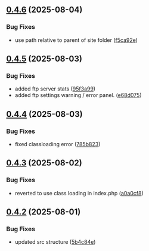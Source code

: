 ## [0.4.6](https://github.com/tearoom1/kirby-ftp-backup/compare/v0.4.5...v0.4.6) (2025-08-04)


### Bug Fixes

* use path relative to parent of site folder ([f5ca92e](https://github.com/tearoom1/kirby-ftp-backup/commit/f5ca92e9a183d310c961396f8637907ecf7f62e8))

## [0.4.5](https://github.com/tearoom1/kirby-ftp-backup/compare/v0.4.4...v0.4.5) (2025-08-03)


### Bug Fixes

* added ftp server stats ([95f3a99](https://github.com/tearoom1/kirby-ftp-backup/commit/95f3a99cbfaa44d92772687bad406c9dbe2ee8b2))
* added ftp settings warning / error panel. ([e68d075](https://github.com/tearoom1/kirby-ftp-backup/commit/e68d0753dd55da70aa951a9f0478a4cdaf61ba60))

## [0.4.4](https://github.com/tearoom1/kirby-ftp-backup/compare/v0.4.3...v0.4.4) (2025-08-03)


### Bug Fixes

* fixed classloading error ([785b823](https://github.com/tearoom1/kirby-ftp-backup/commit/785b823991861985a33147c771de273befc9c5a8))

## [0.4.3](https://github.com/tearoom1/kirby-ftp-backup/compare/v0.4.2...v0.4.3) (2025-08-02)


### Bug Fixes

* reverted to use class loading in index.php ([a0a0cf8](https://github.com/tearoom1/kirby-ftp-backup/commit/a0a0cf8233aba81ceb8ad9cc1135e27197c524af))

## [0.4.2](https://github.com/tearoom1/kirby-ftp-backup/compare/v0.4.1...v0.4.2) (2025-08-01)


### Bug Fixes

* updated src structure ([5b4c84e](https://github.com/tearoom1/kirby-ftp-backup/commit/5b4c84e0bd89e0f8833549e04c50dd744189d0d5))

